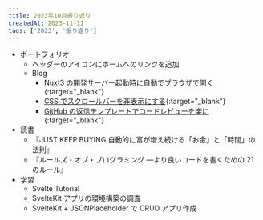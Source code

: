 ```yaml
---
title: 2023年10月振り返り
createdAt: 2023-11-11
tags: ['2023', '振り返り']
---
```


- ポートフォリオ
  - ヘッダーのアイコンにホームへのリンクを追加
  - Blog
    - [Nuxt3 の開発サーバー起動時に自動でブラウザで開く](https://ryo-portfolio.vercel.app/blog/article/nuxt-dev-open){:target="\_blank"}
    - [CSS でスクロールバーを非表示にする](https://ryo-portfolio.vercel.app/blog/article/css-scroll-bar-hidden){:target="\_blank"}
    - [GitHub の返信テンプレートでコードレビューを楽に](https://ryo-portfolio.vercel.app/blog/article/github-saved-reply){:target="\_blank"}
- 読書
  - 『JUST KEEP BUYING 自動的に富が増え続ける「お金」と「時間」の法則』
  - 『ルールズ・オブ・プログラミング ―より良いコードを書くための 21 のルール』
- 学習
  - Svelte Tutorial
  - SvelteKit アプリの環境構築の調査
  - SvelteKit + JSONPlaceholder で CRUD アプリ作成
